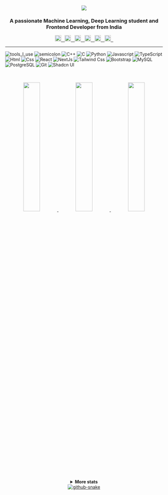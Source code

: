 <div align="center">

<br>

<img src="https://readme-typing-svg.herokuapp.com?color=%23414141&size=250&duration=5000&center=true&width=5000&height=500&lines=Hello+<Folks/>!;I'm+Debamrita" />
<h3 align="center">A passionate Machine Learning, Deep Learning student and Frontend Developer from India</h3>


<a href="https://www.instagram.com/im_debamrita"> <img width="20px" height="20px" src="https://github.com/imdebamrita/imdebamrita/blob/main/src/icon/instagram.png" alt="instagram" /> &nbsp;
<a href="https://twitter.com/DebamritaP"> <img width="20px" height="20px" src="https://github.com/imdebamrita/imdebamrita/blob/main/src/icon/twitter.png" alt="twitter" /> &nbsp;
<a href="mailto:imdebamrita@gmail.com"> <img width="20px" height="20px" src="https://github.com/imdebamrita/imdebamrita/blob/main/src/icon/google-plus.png" alt="gmail" /> &nbsp;
<a href="https://t.me/im_debamrita"> <img width="20px" height="20px" src="https://github.com/imdebamrita/imdebamrita/blob/main/src/icon/telegram.png" alt="telegram" /> &nbsp;
<a href="https://discord.gg/im_debamrita"> <img width="20px" height="20px" src="https://github.com/imdebamrita/imdebamrita/blob/main/src/icon/discord.png" alt="discord" /> &nbsp;
<a href="https://www.linkedin.com/in/imdebamritapaul"> <img width="20px" height="20px" src="https://github.com/imdebamrita/imdebamrita/blob/main/src/icon/linkedin.png" alt="linkedin" /> &nbsp;
<!---<a href="https://dev.to/imdebamrita"> <img width="20px" height="20px" src="https://github.com/imdebamrita/imdebamrita/blob/main/src/icon/devto.png" alt="devto" /> &nbsp;
<a href="https://www.buymeacoffee.com/imdebamrita"> <img width="20px" height="20px" src="https://github.com/imdebamrita/imdebamrita/blob/main/src/icon/coffee.jpg" alt="buymecoffee" /> &nbsp;--->
    
</a>


</div>
<hr></hr>

![tools_I_use](https://img.shields.io/badge/-%F0%9F%9A%80%20Tools%20I%20use-orange)
![semicolon](https://img.shields.io/badge/-%3A-orange)
![C++](https://img.shields.io/badge/C%2B%2B-00599C?style=flat&logo=c%2B%2B&logoColor=white)
![C](https://img.shields.io/badge/C-00599C?style=flat&logo=c&logoColor=white)
![Python](https://img.shields.io/badge/Python-FFD43B?style=flat&logo=python&logoColor=darkgreen)
![Javascript](https://img.shields.io/badge/JavaScript-323330?style=flat&logo=javascript&logoColor=F7DF1E)
![TypeScript](https://img.shields.io/badge/TypeScript-007ACC?style=flat&logo=typescript&logoColor=white)
![Html](https://img.shields.io/badge/HTML5-E34F26?style=flat&logo=html5&logoColor=white)
![Css](https://img.shields.io/badge/CSS3-1572B6?style=flat&logo=css3&logoColor=white)
![React](https://img.shields.io/badge/React-111?style=flat&logo=react&logoColor=blue)
![NextJs](https://img.shields.io/badge/Next.Js-222?style=flat&logo=nextdotjs)
![Tailwind Css](https://img.shields.io/badge/Tailwind%20Css-237?style=flat&logo=tailwindcss)
![Bootstrap](https://img.shields.io/badge/Bootstrap-303?style=flat&logo=bootstrap)
![MySQL](https://img.shields.io/badge/MySQL-864?style=flat&logo=mysql&logoColor=black&color=orange)
![PostgreSQL](https://img.shields.io/badge/PostgreSQL-69f?style=flat&logo=postgresql&logoColor=black)
![Git](https://img.shields.io/badge/GIT-E44C30?style=flat&logo=git&logoColor=white)
![Shadcn UI](https://img.shields.io/badge/Shadcn%20UI-eee?style=flat&logo=shadcnui&logoColor=black)


<br>
<br>

<div align="center" >
<a href="https://github.com/imdebamrita">
    
<img src="https://github-profile-summary-cards.vercel.app/api/cards/stats?username=imdebamrita&theme=nord_dark" width="32.5%">
<img src="https://github-profile-summary-cards.vercel.app/api/cards/repos-per-language?username=imdebamrita&theme=nord_dark" width="32.5%">
<img src="https://github-profile-summary-cards.vercel.app/api/cards/most-commit-language?username=imdebamrita&theme=nord_dark" width="32.5%">
    
</a>
    
<details>

<summary> <strong> More stats </strong> </summary>
<a href="https://github.com/imdebamrita">
<img src="https://github-profile-summary-cards.vercel.app/api/cards/profile-details?username=imdebamrita&theme=nord_dark" >

</details>
<picture>
  <source media="(prefers-color-scheme: dark)" srcset="src/img/github-snake-dark.svg" />
  <source media="(prefers-color-scheme: light)" srcset="src/img/github-snake.svg" />
  <img alt="github-snake" src="src/img/github-snake.svg" />
</picture>
</div>
<!---
    <p><img align="left" src="https://github-readme-stats.vercel.app/api/top-langs?username=imdebamrita&show_icons=true&locale=en&layout=compact" alt="imdebamrita" /></p>

    <p>&nbsp;<img align="center" src="https://github-readme-stats.vercel.app/api?username=imdebamrita&show_icons=true&locale=en" alt="imdebamrita" /></p>

    <p><img align="left" src="https://github-readme-streak-stats.herokuapp.com/?user=imdebamrita&" alt="imdebamrita" /></p>
    <p>&nbsp;<img align="center" src="https://kaggle-card.chienhsiang-hung.eu.org/api/svg?debamritapaul" alt="Debamrita Paul Kaggle Summary Card" /></p>
    ![](https://kaggle-card.chienhsiang-hung.eu.org/api/svg-allround?chienhsianghung)
--->

